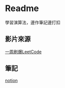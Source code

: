 
# Readme

學習演算法，邊作筆記邊打扣


## 影片來源

[一周刷爆LeetCode](https://www.bilibili.com/video/BV13g41157hK/)

## 筆記

[notion](https://glimmer-point-bfc.notion.site/6b2a6d2d1cb64b5aaaab67234b8680eb?pvs=4)
